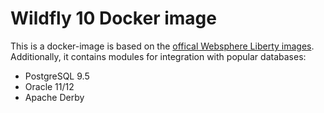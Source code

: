 # Wildfly 10 Docker image

This is a docker-image is based on the [offical Websphere Liberty images](https://hub.docker.com/_/websphere-liberty/).
Additionally, it contains modules for integration with popular databases:

* PostgreSQL 9.5
* Oracle 11/12
* Apache Derby